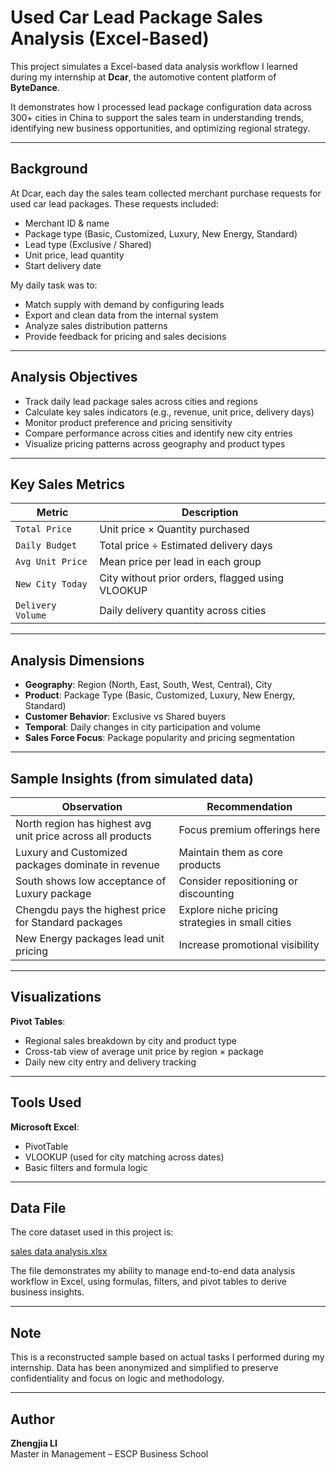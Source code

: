 # Used Car Lead Package Sales Analysis (Excel-Based)

This project simulates a Excel-based data analysis workflow I learned during my internship at **Dcar**, the automotive content platform of **ByteDance**.

It demonstrates how I processed lead package configuration data across 300+ cities in China to support the sales team in understanding trends, identifying new business opportunities, and optimizing regional strategy.

---

## Background

At Dcar, each day the sales team collected merchant purchase requests for used car lead packages. These requests included:

- Merchant ID & name
- Package type (Basic, Customized, Luxury, New Energy, Standard)
- Lead type (Exclusive / Shared)
- Unit price, lead quantity
- Start delivery date

My daily task was to:
- Match supply with demand by configuring leads 
- Export and clean data from the internal system
- Analyze sales distribution patterns
- Provide feedback for pricing and sales decisions

---

## Analysis Objectives

- Track daily lead package sales across cities and regions
- Calculate key sales indicators (e.g., revenue, unit price, delivery days)
- Monitor product preference and pricing sensitivity
- Compare performance across cities and identify new city entries
- Visualize pricing patterns across geography and product types

---

## Key Sales Metrics

| Metric | Description |
|--------|-------------|
| `Total Price` | Unit price × Quantity purchased |
| `Daily Budget` | Total price ÷ Estimated delivery days |
| `Avg Unit Price` | Mean price per lead in each group |
| `New City Today` | City without prior orders, flagged using VLOOKUP |
| `Delivery Volume` | Daily delivery quantity across cities |

---

## Analysis Dimensions

- **Geography**: Region (North, East, South, West, Central), City
- **Product**: Package Type (Basic, Customized, Luxury, New Energy, Standard)
- **Customer Behavior**: Exclusive vs Shared buyers
- **Temporal**: Daily changes in city participation and volume
- **Sales Force Focus**: Package popularity and pricing segmentation

---

## Sample Insights (from simulated data)

| Observation | Recommendation |
|-------------|----------------|
| North region has highest avg unit price across all products | Focus premium offerings here |
| Luxury and Customized packages dominate in revenue | Maintain them as core products |
| South shows low acceptance of Luxury package | Consider repositioning or discounting |
| Chengdu pays the highest price for Standard packages | Explore niche pricing strategies in small cities |
| New Energy packages lead unit pricing | Increase promotional visibility |

---

## Visualizations

**Pivot Tables**:
   - Regional sales breakdown by city and product type
   - Cross-tab view of average unit price by region × package
   - Daily new city entry and delivery tracking

---

## Tools Used

**Microsoft Excel**:
  - PivotTable
  - VLOOKUP (used for city matching across dates)
  - Basic filters and formula logic

---

## Data File

The core dataset used in this project is:

 [sales data analysis.xlsx](./sales%20data%20analysis.xlsx)

The file demonstrates my ability to manage end-to-end data analysis workflow in Excel, using formulas, filters, and pivot tables to derive business insights.

---

## Note

This is a reconstructed sample based on actual tasks I performed during my internship. Data has been anonymized and simplified to preserve confidentiality and focus on logic and methodology.

---

## Author

**Zhengjia LI**  
Master in Management – ESCP Business School  
